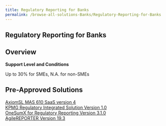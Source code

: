 ```yaml
---
title: Regulatory Reporting for Banks
permalink: /browse-all-solutions-Banks/Regulatory-Reporting-for-Banks
---
```


## Regulatory Reporting for Banks
## Overview

**Support Level and Conditions**

Up to 30% for SMEs, N.A. for non-SMEs

## Pre-Approved Solutions

<a href='/productivity-solutions-grant/solutionrepo/solution1476' target='_blank'>AxiomSL MAS 610 SaaS version 4</a><br>
<a href='/productivity-solutions-grant/solutionrepo/solution1479' target='_blank'>KPMG Regulatory Integrated Solution Version 1.0</a><br>
<a href='/productivity-solutions-grant/solutionrepo/solution1484' target='_blank'>OneSumX for Regulatory Reporting Version 3.1.0</a><br>
<a href='/productivity-solutions-grant/solutionrepo/solution1833' target='_blank'>AgileREPORTER Version 19.3</a><br>
